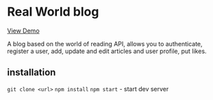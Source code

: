 # Real World blog

[View Demo](https://blackwhite2018.github.io/blog/)

A blog based on the world of reading API, allows you to authenticate, register a user, add, update and edit articles and user profile, put likes.

## installation

`git clone <url>`
`npm install`
`npm start` - start dev server
